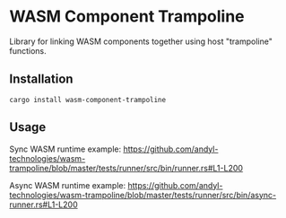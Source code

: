 WASM Component Trampoline
=========================

Library for linking WASM components together using host "trampoline" functions.

## Installation

```shell
cargo install wasm-component-trampoline
```

## Usage

Sync WASM runtime example:
https://github.com/andyl-technologies/wasm-trampoline/blob/master/tests/runner/src/bin/runner.rs#L1-L200

Async WASM runtime example:
https://github.com/andyl-technologies/wasm-trampoline/blob/master/tests/runner/src/bin/async-runner.rs#L1-L200
